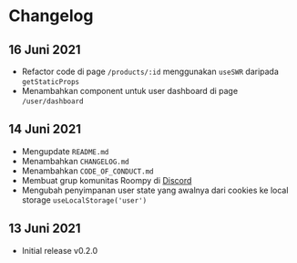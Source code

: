 # Changelog

## 16 Juni 2021

- Refactor code di page `/products/:id` menggunakan `useSWR` daripada `getStaticProps`
- Menambahkan component untuk user dashboard di page `/user/dashboard`

## 14 Juni 2021

- Mengupdate `README.md`
- Menambahkan `CHANGELOG.md`
- Menambahkan `CODE_OF_CONDUCT.md`
- Membuat grup komunitas Roompy di [Discord](https://discord.gg/W9gPJ6kUPY)
- Mengubah penyimpanan user state yang awalnya dari cookies ke local storage `useLocalStorage('user')`

## 13 Juni 2021

- Initial release v0.2.0
